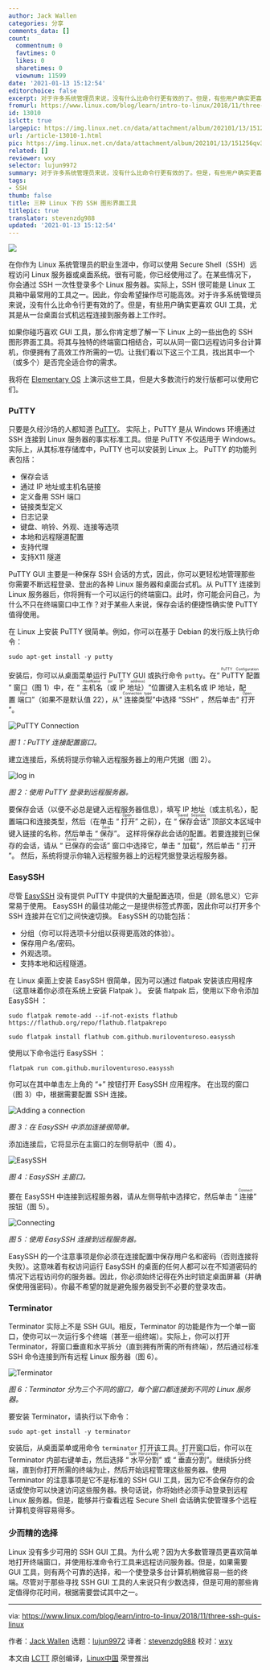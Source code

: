```yaml
---
author: Jack Wallen
categories: 分享
comments_data: []
count:
  commentnum: 0
  favtimes: 0
  likes: 0
  sharetimes: 0
  viewnum: 11599
date: '2021-01-13 15:12:54'
editorchoice: false
excerpt: 对于许多系统管理员来说，没有什么比命令行更有效的了。但是，有些用户确实更喜欢 GUI 工具，尤其是从一台桌面台式机远程连接到服务器上工作时。
fromurl: https://www.linux.com/blog/learn/intro-to-linux/2018/11/three-ssh-guis-linux
id: 13010
islctt: true
largepic: https://img.linux.net.cn/data/attachment/album/202101/13/151256qv3ob99lysz97ws1.jpg
url: /article-13010-1.html
pic: https://img.linux.net.cn/data/attachment/album/202101/13/151256qv3ob99lysz97ws1.jpg.thumb.jpg
related: []
reviewer: wxy
selector: lujun9972
summary: 对于许多系统管理员来说，没有什么比命令行更有效的了。但是，有些用户确实更喜欢 GUI 工具，尤其是从一台桌面台式机远程连接到服务器上工作时。
tags:
- SSH
thumb: false
title: 三种 Linux 下的 SSH 图形界面工具
titlepic: true
translator: stevenzdg988
updated: '2021-01-13 15:12:54'
---
```


![](https://img.linux.net.cn/data/attachment/album/202101/13/151256qv3ob99lysz97ws1.jpg)


在你作为 Linux 系统管理员的职业生涯中，你可以使用 Secure Shell（SSH）远程访问 Linux 服务器或桌面系统。很有可能，你已经使用过了。在某些情况下，你会通过 SSH 一次性登录多个 Linux 服务器。实际上，SSH 很可能是 Linux 工具箱中最常用的工具之一。因此，你会希望操作尽可能高效。对于许多系统管理员来说，没有什么比命令行更有效的了。但是，有些用户确实更喜欢 GUI 工具，尤其是从一台桌面台式机远程连接到服务器上工作时。


如果你碰巧喜欢 GUI 工具，那么你肯定想了解一下 Linux 上的一些出色的 SSH 图形界面工具。将其与独特的终端窗口相结合，可以从同一窗口远程访问多台计算机，你便拥有了高效工作所需的一切。让我们看以下这三个工具，找出其中一个（或多个）是否完全适合你的需求。


我将在 [Elementary OS](https://elementary.io/) 上演示这些工具，但是大多数流行的发行版都可以使用它们。


### PuTTY


只要是久经沙场的人都知道 [PuTTY](https://www.chiark.greenend.org.uk/~sgtatham/putty/latest.html)。 实际上，PuTTY 是从 Windows 环境通过 SSH 连接到 Linux 服务器的事实标准工具。但是 PuTTY 不仅适用于 Windows。实际上，从其标准存储库中，PuTTY 也可以安装到 Linux 上。 PuTTY 的功能列表包括：


* 保存会话
* 通过 IP 地址或主机名链接
* 定义备用 SSH 端口
* 链接类型定义
* 日志记录
* 键盘、响铃、外观、连接等选项
* 本地和远程隧道配置
* 支持代理
* 支持X11 隧道


PuTTY GUI 主要是一种保存 SSH 会话的方式，因此，你可以更轻松地管理那些你需要不断远程登录、登出的各种 Linux 服务器和桌面台式机。从 PuTTY 连接到 Linux 服务器后，你将拥有一个可以运行的终端窗口。此时，你可能会问自己，为什么不只在终端窗口中工作？对于某些人来说，保存会话的便捷性确实使 PuTTY 值得使用。


在 Linux 上安装 PuTTY 很简单。例如，你可以在基于 Debian 的发行版上执行命令：



```
sudo apt-get install -y putty

```

安装后，你可以从桌面菜单运行 PuTTY GUI 或执行命令 `putty`。在“<ruby> PuTTY 配置 <rt>  PuTTY Configuration </rt></ruby>” 窗口（图 1）中，在 “<ruby> 主机名（或 IP 地址） <rt>  HostName (or IP address) </rt></ruby>”位置键入主机名或 IP 地址，配置<ruby> 端口 <rt>  Port </rt></ruby>”（如果不是默认值 22），从“<ruby> 连接类型 <rt>  Connection type </rt></ruby>”中选择 “SSH” ，然后单击“<ruby> 打开 <rt>  Open </rt></ruby>”。


![PuTTY Connection](https://img.linux.net.cn/data/attachment/album/202101/13/151258sn5i4ddicg7ii54g.jpg "PuTTY Connection")


*图 1：PuTTY 连接配置窗口。*


建立连接后，系统将提示你输入远程服务器上的用户凭据（图 2）。


![log in](https://img.linux.net.cn/data/attachment/album/202101/13/151259et1nb2hpnzbbvzlg.jpg "log in")


*图 2：使用 PuTTY 登录到远程服务器。*


要保存会话（以便不必总是键入远程服务器信息），填写 IP 地址（或主机名），配置端口和连接类型，然后（在单击 “<ruby> 打开 <rt>  Open </rt></ruby>” 之前），在 “<ruby> 保存会话 <rt>  Saved Sessions </rt></ruby>” 顶部文本区域中键入链接的名称，然后单击 “<ruby> 保存 <rt>  Save </rt></ruby>”。 这样将保存此会话的配置。若要连接到已保存的会话，请从 “<ruby> 已保存的会话 <rt>  Saved Sessions </rt></ruby>” 窗口中选择它，单击 “<ruby> 加载 <rt>  Load </rt></ruby>”，然后单击 “<ruby> 打开 <rt>  Open </rt></ruby>”。 然后，系统将提示你输入远程服务器上的远程凭据登录远程服务器。


### EasySSH


尽管 [EasySSH](https://github.com/muriloventuroso/easyssh) 没有提供 PuTTY 中提供的大量配置选项，但是（顾名思义）它非常易于使用。 EasySSH 的最佳功能之一是提供标签式界面，因此你可以打开多个 SSH 连接并在它们之间快速切换。 EasySSH 的功能包括：


* 分组（你可以将选项卡分组以获得更高效的体验）。
* 保存用户名/密码。
* 外观选项。
* 支持本地和远程隧道。


在 Linux 桌面上安装 EasySSH 很简单，因为可以通过 flatpak 安装该应用程序（这意味着你必须在系统上安装 Flatpak ）。 安装 flatpak 后，使用以下命令添加 EasySSH ：



```
sudo flatpak remote-add --if-not-exists flathub https://flathub.org/repo/flathub.flatpakrepo

sudo flatpak install flathub com.github.muriloventuroso.easyssh

```

使用以下命令运行 EasySSH ：



```
flatpak run com.github.muriloventuroso.easyssh

```

你可以在其中单击左上角的 “+” 按钮打开 EasySSH 应用程序。 在出现的窗口（图 3）中，根据需要配置 SSH 连接。


![Adding a connection](https://img.linux.net.cn/data/attachment/album/202101/13/151301aq8rvjlg8d1zrmam.jpg "Adding a connection")


*图 3：在 EasySSH 中添加连接很简单。*


添加连接后，它将显示在主窗口的左侧导航中（图 4）。


![EasySSH](https://img.linux.net.cn/data/attachment/album/202101/13/151302dgg47zl673a4w67h.jpg "EasySSH")


*图 4：EasySSH 主窗口。*


要在 EasySSH 中连接到远程服务器，请从左侧导航中选择它，然后单击 “<ruby> 连接 <rt>  Connect </rt></ruby>” 按钮（图 5）。


![Connecting](https://img.linux.net.cn/data/attachment/album/202101/13/151304e8xkjsl37k7le93h.jpg "Connecting")


*图 5：使用 EasySSH 连接到远程服务器。*


EasySSH 的一个注意事项是你必须在连接配置中保存用户名和密码（否则连接将失败）。这意味着有权访问运行 EasySSH 的桌面的任何人都可以在不知道密码的情况下远程访问你的服务器。因此，你必须始终记得在外出时锁定桌面屏幕（并确保使用强密码）。你最不希望的就是避免服务器受到不必要的登录攻击。


### Terminator


Terminator 实际上不是 SSH GUI。相反，Terminator 的功能是作为一个单一窗口，使你可以一次运行多个终端（甚至一组终端）。实际上，你可以打开 Terminator，将窗口垂直和水平拆分（直到拥有所需的所有终端），然后通过标准 SSH 命令连接到所有远程 Linux 服务器（图 6）。


![Terminator](https://img.linux.net.cn/data/attachment/album/202101/13/151306kol3mebzyoxbzljl.jpg "Terminator")


*图 6：Terminator 分为三个不同的窗口，每个窗口都连接到不同的 Linux 服务器。*


要安装 Terminator，请执行以下命令：



```
sudo apt-get install -y terminator

```

安装后，从桌面菜单或用命令 `terminator` 打开该工具。打开窗口后，你可以在 Terminator 内部右键单击，然后选择 “<ruby> 水平分割 <rt>  Split Horizontally </rt></ruby>” 或 “<ruby> 垂直分割 <rt>  Split Vertically </rt></ruby>”。继续拆分终端，直到你打开所需的终端为止，然后开始远程管理这些服务器。使用 Terminator 的注意事项是它不是标准的 SSH GUI 工具，因为它不会保存你的会话或使你可以快速访问这些服务器。换句话说，你将始终必须手动登录到远程 Linux 服务器。但是，能够并行查看远程 Secure Shell 会话确实使管理多个远程计算机变得容易得多。


### 少而精的选择


Linux 没有多少可用的 SSH GUI 工具。为什么呢？因为大多数管理员更喜欢简单地打开终端窗口，并使用标准命令行工具来远程访问服务器。但是，如果需要 GUI 工具，则有两个可靠的选择，和一个使登录多台计算机稍微容易一些的终端。尽管对于那些寻找 SSH GUI 工具的人来说只有少数选择，但是可用的那些肯定值得你花时间，根据需要尝试其中之一。




---


via: <https://www.linux.com/blog/learn/intro-to-linux/2018/11/three-ssh-guis-linux>


作者：[Jack Wallen](https://www.linux.com/users/jlwallen) 选题：[lujun9972](https://github.com/lujun9972) 译者：[stevenzdg988](https://github.com/stevenzdg988) 校对：[wxy](https://github.com/wxy)


本文由 [LCTT](https://github.com/LCTT/TranslateProject) 原创编译，[Linux中国](https://linux.cn/) 荣誉推出